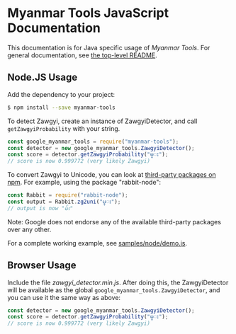 # Myanmar Tools JavaScript Documentation

This documentation is for Java specific usage of *Myanmar Tools*.  For general documentation, see [the top-level README](../../README.md).

## Node.JS Usage

Add the dependency to your project:

```bash
$ npm install --save myanmar-tools
```

To detect Zawgyi, create an instance of ZawgyiDetector, and call `getZawgyiProbability` with your string.

```js
const google_myanmar_tools = require("myanmar-tools"); 
const detector = new google_myanmar_tools.ZawgyiDetector();
const score = detector.getZawgyiProbability("မ္း");
// score is now 0.999772 (very likely Zawgyi)
```

To convert Zawgyi to Unicode, you can look at [third-party packages on npm](https://www.npmjs.com/search?q=zawgyi%20convert).  For example, using the package "rabbit-node":

```js
const Rabbit = require("rabbit-node");
const output = Rabbit.zg2uni("မ္း");
// output is now "မ်း"
```

Note: Google does not endorse any of the available third-party packages over any other.

For a complete working example, see [samples/node/demo.js](../../samples/node/demo.js).

## Browser Usage

Include the file *zawgyi_detector.min.js*.  After doing this, the ZawgyiDetector will be available as the global `google_myanmar_tools.ZawgyiDetector`, and you can use it the same way as above:

```js
const detector = new google_myanmar_tools.ZawgyiDetector();
const score = detector.getZawgyiProbability("မ္း");
// score is now 0.999772 (very likely Zawgyi)
```
